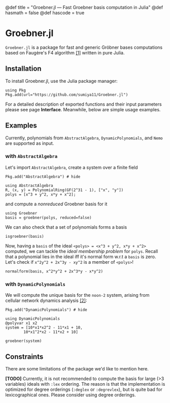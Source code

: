 @def title = "Groebner.jl — Fast Groebner basis computation in Julia"
@def hasmath = false
@def hascode = true
<!-- Note: by default hasmath == true and hascode == false. You can change this in
the config file by setting hasmath = false for instance and just setting it to true
where appropriate -->


# Groebner.jl


`Groebner.jl` is a package for fast and generic Gröbner bases computations
based on Faugère's F4 algorithm [[1]](https://www-polsys.lip6.fr/~jcf/Papers/F99a.pdf) written in pure Julia.

## Installation

To install Groebner.jl, use the Julia package manager:

```julia:install
using Pkg
Pkg.add(url="https://github.com/sumiya11/Groebner.jl")
```

For a detailed description of exported functions and their input parameters please see page **Interface**. Meanwhile, below are simple usage examples.

## Examples

Currently, polynomials from `AbstractAlgebra`, `DynamicPolynomials`, and `Nemo`
are supported as input.

### with `AbstractAlgebra`

Let's import `AbstractAlgebra`, create a system over a finite field

```julia:install_aa
Pkg.add("AbstractAlgebra") # hide
```

```julia:aaimport
using AbstractAlgebra
R, (x, y) = PolynomialRing(GF(2^31 - 1), ["x", "y"])
polys = [x^3 + y^2, x*y + x^2];
```

and compute a *nonreduced* Groebner basis for it
```julia:aagb
using Groebner
basis = groebner(polys, reduced=false)
```

We can also check that a set of polynomials forms a basis
```julia:aaisgb
isgroebner(basis)
```

Now, having a `basis` of the ideal `<polys> = <x^3 + y^2, x*y + x^2>` computed, we can tackle the *ideal membership problem* for `polys`. Recall that a polynomial lies in the ideal iff it's normal form w.r.t a `basis` is zero. Let's check if `x^2y^2 + 2x^3y - xy^2` is a member of `<polys>`!
```julia:aagb
normalform(basis, x^2*y^2 + 2x^3*y - x*y^2)
```

### with `DynamicPolynomials`

We will compute the unique basis for the `noon-2` system, arising from cellular network dynamics analysis [[2]](https://www.jstor.org/stable/2101937):

```julia:install_dynamic
Pkg.add("DynamicPolynomials") # hide
```

```julia:aaimport
using DynamicPolynomials
@polyvar x1 x2
system = [10*x1*x2^2 - 11*x1 + 10,
        10*x1^2*x2 - 11*x2 + 10]

groebner(system)
```

## Constraints

There are some limitations of the package we'd like to mention here.

**[TODO]** Currently, it is not recommended to compute the basis for large (>3 variables) ideals with `:lex` ordering. The reason is that the implementation is optimized for degree orderings (`:deglex` or `:degrevlex`), but is quite bad for lexicographical ones. Please consider using degree orderings.
